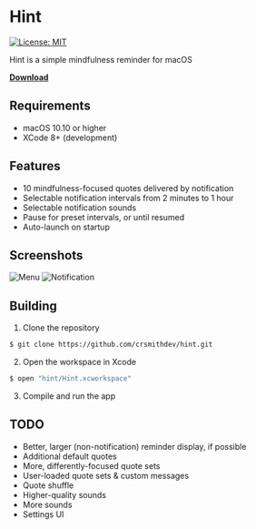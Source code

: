 # Hint
[![License: MIT](https://img.shields.io/badge/License-MIT-yellow.svg)](https://opensource.org/licenses/MIT)

Hint is a simple mindfulness reminder for macOS

**[Download](https://github.com/crsmithdev/hint/releases)**

## Requirements

- macOS 10.10 or higher
- XCode 8+ (development)

## Features

- 10 mindfulness-focused quotes delivered by notification
- Selectable notification intervals from 2 minutes to 1 hour
- Selectable notification sounds
- Pause for preset intervals, or until resumed
- Auto-launch on startup

## Screenshots

![Menu](https://raw.githubusercontent.com/crsmithdev/hint/master/Screenshots/menu.png)
![Notification](https://raw.githubusercontent.com/crsmithdev/hint/master/Screenshots/notification.png)

## Building

1) Clone the repository

```bash
$ git clone https://github.com/crsmithdev/hint.git
```

2) Open the workspace in Xcode

```bash
$ open "hint/Hint.xcworkspace"
```

3) Compile and run the app

## TODO

- Better, larger (non-notification) reminder display, if possible
- Additional default quotes
- More, differently-focused quote sets
- User-loaded quote sets & custom messages
- Quote shuffle
- Higher-quality sounds
- More sounds
- Settings UI
